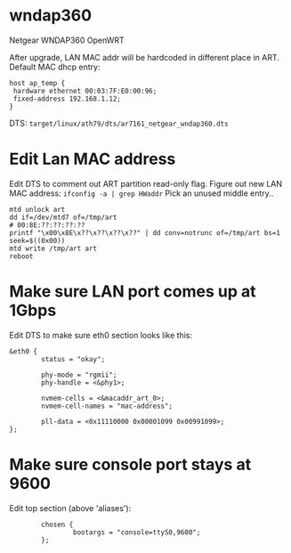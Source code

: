 # wndap360
Netgear WNDAP360 OpenWRT

After upgrade, LAN MAC addr will be hardcoded in different place in ART. Default MAC dhcp entry:
```
host ap_temp {
 hardware ethernet 00:03:7F:E0:00:96;
 fixed-address 192.168.1.12;
}
```
DTS: ```target/linux/ath79/dts/ar7161_netgear_wndap360.dts```

# Edit Lan MAC address
Edit DTS to comment out ART partition read-only flag. Figure out new LAN MAC address:
```ifconfig -a | grep HWaddr```
Pick an unused middle entry..

```cat /proc/mtd
mtd unlock art
dd if=/dev/mtd7 of=/tmp/art
# 00:8E:??:??:??:??
printf "\x00\x8E\x??\x??\x??\x??" | dd conv=notrunc of=/tmp/art bs=1 seek=$((0x00))
mtd write /tmp/art art
reboot
```
# Make sure LAN port comes up at 1Gbps
Edit DTS to make sure eth0 section looks like this:
```
&eth0 {
        status = "okay";

        phy-mode = "rgmii";
        phy-handle = <&phy1>;

        nvmem-cells = <&macaddr_art_0>;
        nvmem-cell-names = "mac-address";

        pll-data = <0x11110000 0x00001099 0x00991099>;
};
```

# Make sure console port stays at 9600
Edit top section (above 'aliases'):
```
        chosen {
                bootargs = "console=ttyS0,9600";
        };
```
